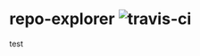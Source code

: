 # repo-explorer ![travis-ci](https://travis-ci.org/VitaC123/repo-explorer.svg?branch=master)


test



